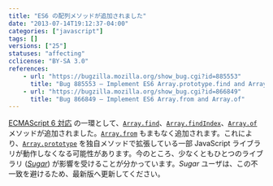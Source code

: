 ```yaml
---
title: "ES6 の配列メソッドが追加されました"
date: "2013-07-14T19:12:37-04:00"
categories: ["javascript"]
tags: []
versions: ["25"]
statuses: "affecting"
cclicense: "BY-SA 3.0"
references:
    - url: "https://bugzilla.mozilla.org/show_bug.cgi?id=885553"
      title: "Bug 885553 – Implement ES6 Array.prototype.find and Array.prototype.findIndex"
    - url: "https://bugzilla.mozilla.org/show_bug.cgi?id=866849"
      title: "Bug 866849 – Implement ES6 Array.from and Array.of"
---
```

[ECMAScript 6 対応](https://developer.mozilla.org/ja/docs/Web/JavaScript/ECMAScript_6_support_in_Mozilla) の一環として、[`Array.find`](https://developer.mozilla.org/ja/docs/Web/JavaScript/Reference/Global_Objects/Array/find)、[`Array.findIndex`](https://developer.mozilla.org/ja/docs/Web/JavaScript/Reference/Global_Objects/Array/findIndex)、[`Array.of`](https://developer.mozilla.org/ja/docs/Web/JavaScript/Reference/Global_Objects/Array/of) メソッドが追加されました。[`Array.from`](https://developer.mozilla.org/ja/docs/Web/JavaScript/Reference/Global_Objects/Array/from) もまもなく追加されます。これにより、[`Array.prototype`](https://developer.mozilla.org/ja/docs/Web/JavaScript/Reference/Global_Objects/Array/prototype) を独自メソッドで拡張している一部 JavaScript ライブラリが動作しなくなる可能性があります。今のところ、少なくともひとつのライブラリ ([*Sugar*](https://bugzilla.mozilla.org/show_bug.cgi?id=903755)) が影響を受けることが分かっています。*Sugar* ユーザは、この不一致を避けるため、最新版へ更新してください。

